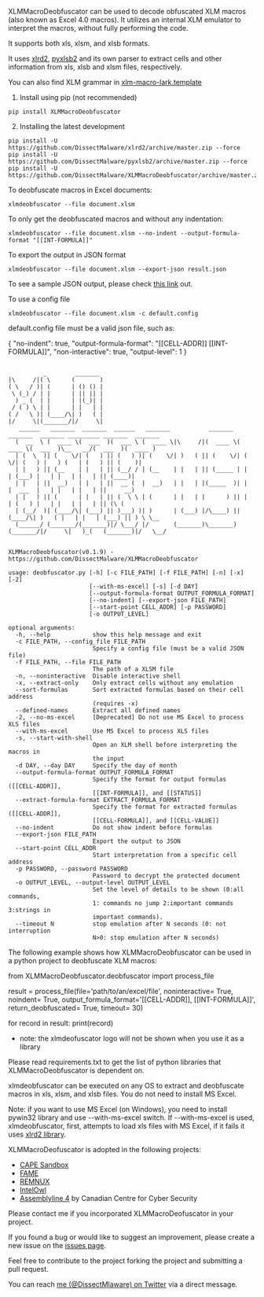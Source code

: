 XLMMacroDeobfuscator can be used to decode obfuscated XLM macros (also known as Excel 4.0 macros). It utilizes an internal XLM emulator to interpret the macros, without fully performing the code.

It supports both xls, xlsm, and xlsb formats.

It uses [xlrd2](https://github.com/DissectMalware/xlrd2), [pyxlsb2](https://github.com/DissectMalware/pyxlsb2) and its own parser to extract cells and other information from xls, xlsb and xlsm files, respectively.

You can also find XLM grammar in [xlm-macro-lark.template](https://github.com/DissectMalware/XLMMacroDeobfuscator/blob/master/XLMMacroDeobfuscator/xlm-macro.lark.template)

1.  Install using pip (not recommended)

```
pip install XLMMacroDeobfuscator
```

2.  Installing the latest development

```
pip install -U https://github.com/DissectMalware/xlrd2/archive/master.zip --force
pip install -U https://github.com/DissectMalware/pyxlsb2/archive/master.zip --force
pip install -U https://github.com/DissectMalware/XLMMacroDeobfuscator/archive/master.zip
```

To deobfuscate macros in Excel documents:

```
xlmdeobfuscator --file document.xlsm
```

To only get the deobfuscated macros and without any indentation:

```
xlmdeobfuscator --file document.xlsm --no-indent --output-formula-format "[[INT-FORMULA]]"
```

To export the output in JSON format

```
xlmdeobfuscator --file document.xlsm --export-json result.json
```

To see a sample JSON output, please check [this link](https://pastebin.com/bwmS7mi0) out.

To use a config file

```
xlmdeobfuscator --file document.xlsm -c default.config
```

default.config file must be a valid json file, such as:

{
"no-indent": true,
"output-formula-format": "\[\[CELL-ADDR\]\] \[\[INT-FORMULA\]\]",
"non-interactive": true,
"output-level": 1
}

```

          _        _______
|\     /|( \      (       )
( \   / )| (      | () () |
 \ (_) / | |      | || || |
  ) _ (  | |      | |(_)| |
 / ( ) \ | |      | |   | |
( /   \ )| (____/\| )   ( |
|/     \|(_______/|/     \|
   ______   _______  _______  ______   _______           _______  _______  _______ _________ _______  _______
  (  __  \ (  ____ \(  ___  )(  ___ \ (  ____ \|\     /|(  ____ \(  ____ \(  ___  )\__   __/(  ___  )(  ____ )
  | (  \  )| (    \/| (   ) || (   ) )| (    \/| )   ( || (    \/| (    \/| (   ) |   ) (   | (   ) || (    )|
  | |   ) || (__    | |   | || (__/ / | (__    | |   | || (_____ | |      | (___) |   | |   | |   | || (____)|
  | |   | ||  __)   | |   | ||  __ (  |  __)   | |   | |(_____  )| |      |  ___  |   | |   | |   | ||     __)
  | |   ) || (      | |   | || (  \ \ | (      | |   | |      ) || |      | (   ) |   | |   | |   | || (\ (
  | (__/  )| (____/\| (___) || )___) )| )      | (___) |/\____) || (____/\| )   ( |   | |   | (___) || ) \ \__
  (______/ (_______/(_______)|/ \___/ |/       (_______)\_______)(_______/|/     \|   )_(   (_______)|/   \__/

    
XLMMacroDeobfuscator(v0.1.9) - https://github.com/DissectMalware/XLMMacroDeobfuscator

usage: deobfuscator.py [-h] [-c FILE_PATH] [-f FILE_PATH] [-n] [-x] [-2]
                       [--with-ms-excel] [-s] [-d DAY]
                       [--output-formula-format OUTPUT_FORMULA_FORMAT]
                       [--no-indent] [--export-json FILE_PATH]
                       [--start-point CELL_ADDR] [-p PASSWORD]
                       [-o OUTPUT_LEVEL]

optional arguments:
  -h, --help            show this help message and exit
  -c FILE_PATH, --config_file FILE_PATH
                        Specify a config file (must be a valid JSON file)
  -f FILE_PATH, --file FILE_PATH
                        The path of a XLSM file
  -n, --noninteractive  Disable interactive shell
  -x, --extract-only    Only extract cells without any emulation
  --sort-formulas       Sort extracted formulas based on their cell address
                        (requires -x)
  --defined-names       Extract all defined names
  -2, --no-ms-excel     [Deprecated] Do not use MS Excel to process XLS files
  --with-ms-excel       Use MS Excel to process XLS files
  -s, --start-with-shell
                        Open an XLM shell before interpreting the macros in
                        the input
  -d DAY, --day DAY     Specify the day of month
  --output-formula-format OUTPUT_FORMULA_FORMAT
                        Specify the format for output formulas ([[CELL-ADDR]],
                        [[INT-FORMULA]], and [[STATUS]]
  --extract-formula-format EXTRACT_FORMULA_FORMAT
                        Specify the format for extracted formulas ([[CELL-ADDR]],
                        [[CELL-FORMULA]], and [[CELL-VALUE]]
  --no-indent           Do not show indent before formulas
  --export-json FILE_PATH
                        Export the output to JSON
  --start-point CELL_ADDR
                        Start interpretation from a specific cell address
  -p PASSWORD, --password PASSWORD
                        Password to decrypt the protected document
  -o OUTPUT_LEVEL, --output-level OUTPUT_LEVEL
                        Set the level of details to be shown (0:all commands,
                        1: commands no jump 2:important commands 3:strings in
                        important commands).
  --timeout N           stop emulation after N seconds (0: not interruption
                        N>0: stop emulation after N seconds)
```

The following example shows how XLMMacroDeobfuscator can be used in a python project to deobfuscate XLM macros:

from XLMMacroDeobfuscator.deobfuscator import process\_file

result \= process\_file(file\='path/to/an/excel/file', 
            noninteractive\= True, 
            noindent\= True, 
            output\_formula\_format\='\[\[CELL-ADDR\]\], \[\[INT-FORMULA\]\]',
            return\_deobfuscated\= True,
            timeout\= 30)

for record in result:
    print(record)

-   note: the xlmdeofuscator logo will not be shown when you use it as a library

Please read requirements.txt to get the list of python libraries that XLMMacroDeobfuscator is dependent on.

xlmdeobfuscator can be executed on any OS to extract and deobfuscate macros in xls, xlsm, and xlsb files. You do not need to install MS Excel.

Note: if you want to use MS Excel (on Windows), you need to install pywin32 library and use --with-ms-excel switch. If --with-ms-excel is used, xlmdeobfuscator, first, attempts to load xls files with MS Excel, if it fails it uses [xlrd2 library](https://github.com/DissectMalware/xlrd2).

XLMMacroDeofuscator is adopted in the following projects:

-   [CAPE Sandbox](https://github.com/ctxis/CAPE)
-   [FAME](https://certsocietegenerale.github.io/fame/)
-   [REMNUX](https://remnux.org/)
-   [IntelOwl](https://github.com/intelowlproject/IntelOwl)
-   [Assemblyline 4](https://cybercentrecanada.github.io/assemblyline4_docs/) by Canadian Centre for Cyber Security

Please contact me if you incorporated XLMMacroDeofuscator in your project.

If you found a bug or would like to suggest an improvement, please create a new issue on the [issues page](https://github.com/DissectMalware/XLMMacroDeobfuscator/issues).

Feel free to contribute to the project forking the project and submitting a pull request.

You can reach [me (@DissectMlaware) on Twitter](https://twitter.com/DissectMalware) via a direct message.
